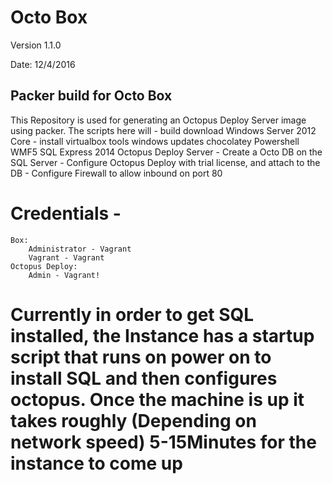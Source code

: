 # Octo Box

Version 1.1.0

Date: 12/4/2016

## Packer build for Octo Box 

This Repository is used for generating an Octopus Deploy Server image using packer. 
The scripts here will 
    - build download Windows Server 2012 Core 
    - install 
        virtualbox tools
        windows updates
        chocolatey
        Powershell WMF5
        SQL Express 2014 
        Octopus Deploy Server
    - Create a Octo DB on the SQL Server
    - Configure Octopus Deploy with trial license, and attach to the DB
    - Configure Firewall to allow inbound on port 80

# Credentials - 
    Box: 
        Administrator - Vagrant 
        Vagrant - Vagrant 
    Octopus Deploy: 
        Admin - Vagrant! 

# Currently in order to get SQL installed, the Instance has a startup script that runs on power on to install SQL and then configures octopus. Once the machine is up it takes roughly (Depending on network speed) 5-15Minutes for the instance to come up
